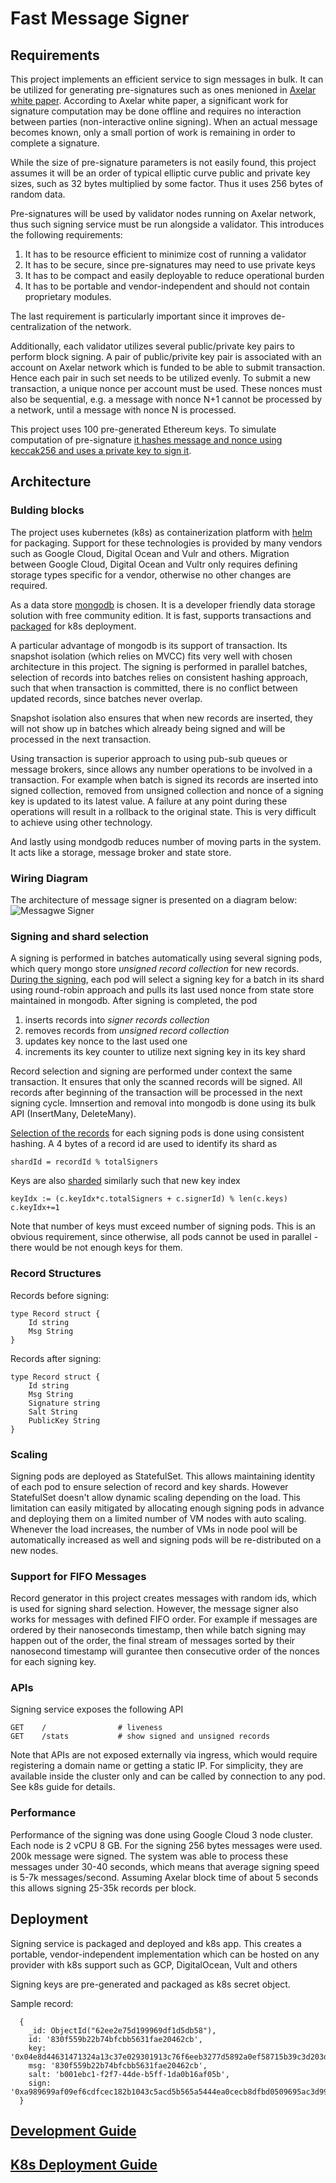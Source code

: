# Fast Message Signer

## Requirements

This project implements an efficient service to sign messages in bulk. 
It can be utilized for generating pre-signatures such as ones menioned in [Axelar
white paper](https://axelar.network/axelar_whitepaper.pdf). According to Axelar 
white paper, a significant work for signature computation may be done offline 
and requires no interaction between parties (non-interactive online signing). 
When an actual message becomes known, only a small portion of work is remaining
in order to complete a signature. 

While the size of pre-signature parameters is not
easily found, this project assumes it will be an order of typical elliptic curve public and private key sizes,
such as 32 bytes multiplied by some factor. Thus it uses 256 bytes of random data.

Pre-signatures will be used by validator nodes running on Axelar network, thus
such signing service must be run alongside a validator. This introduces the following
requirements:
1. It has to be resource efficient to minimize cost of running a validator
2. It has to be secure, since pre-signatures may need to use private keys
3. It has to be compact and easily deployable to reduce operational burden
4. It has to be portable and vendor-independent and should not contain proprietary modules.

The last requirement is particularly important since it improves de-centralization of the network.

Additionally, each validator utilizes several public/private key pairs to perform block signing.
A pair of public/privite key pair is associated with an account on Axelar network which is funded 
to be able to submit transaction. Hence each pair in such set needs to be utilized evenly. To 
submit a new transaction, a unique nonce per account must be used. These nonces must also be sequential, 
e.g. a message with nonce N+1 cannot be processed by a network, until a message with nonce N is processed.

This project uses 100 pre-generated Ethereum keys. To simulate computation
of pre-signature [it hashes message and nonce using keccak256 and uses 
a private key to sign it](https://github.com/rovechkin1/message-sign/blob/11fa9071431d98e6c9e90366a7ab6f6d32916dbc/service/signer/signer.go#L22).

## Architecture

### Bulding blocks
The project uses kubernetes (k8s) as containerization
platform with [helm](https://helm.sh/) for packaging. Support for these technologies is provided by many vendors such as Google Cloud, Digital Ocean and 
Vulr and others. Migration between Google Cloud, Digital Ocean and Vultr only requires defining storage types specific 
for a vendor, otherwise no other changes are required.

As a data store [mongodb](https://www.mongodb.com/) is chosen. It is a developer friendly data storage solution
with free community edition. It is fast, supports transactions and [packaged](https://github.com/bitnami/charts/tree/master/bitnami/mongodb) for k8s deployment.

A particular advantage of mongodb is its support of transaction. Its snapshot
isolation (which relies on MVCC) fits very well with chosen architecture in this project. 
The signing is performed in parallel batches, selection of records into batches relies on consistent hashing 
approach, such that when transaction is committed, there is no conflict
between updated records, since batches never overlap.

Snapshot isolation also ensures that when new records are inserted, they will not show
up in batches which already being signed and will be processed in the next transaction.

Using transaction is superior approach to using pub-sub queues or message 
brokers, since allows any number operations to be involved in a transaction.
For example when batch is signed its records are inserted into signed collection,
removed from unsigned collection and nonce of a signing key is updated to its latest value.
A failure at any point during these operations will result in a rollback to the original
state. This is very difficult to achieve using other technology.

And lastly using mondgodb reduces number of moving parts in the system. It acts like
a storage, message broker and state store.

### Wiring Diagram

The architecture of message signer is presented on a diagram below:
![Messagwe Signer](bulk_signer.png "Title")


### Signing and shard selection

A signing is performed in batches automatically using several signing pods, which query
mongo store *unsigned record collection* for new records. [During the signing](https://github.com/rovechkin1/message-sign/blob/11fa9071431d98e6c9e90366a7ab6f6d32916dbc/service/batch/batch_signer.go#L146), each pod
will select a signing key for a batch in its shard using round-robin approach and pulls its last used nonce from
state store maintained in mongodb. After signing is completed, the pod
1. inserts records into *signer records collection*
2. removes records from *unsigned record collection*
3. updates key nonce to the last used one
4. increments its key counter to utilize next signing key in its key shard

Record selection and signing are performed under context the same
transaction. It ensures that only the scanned records will be signed. All records after 
beginning of the transaction will be processed in the next signing cycle. 
Imnsertion and removal into mongodb is done using its bulk API (InsertMany, DeleteMany).

[Selection of the records](https://github.com/rovechkin1/message-sign/blob/11fa9071431d98e6c9e90366a7ab6f6d32916dbc/service/store/mongo_store.go#L155) for each signing pods is done using consistent hashing. A 4 bytes of 
a record id are used to identify its shard as
```bigquery
shardId = recordId % totalSigners
```
Keys are also [sharded](https://github.com/rovechkin1/message-sign/blob/11fa9071431d98e6c9e90366a7ab6f6d32916dbc/service/batch/batch_signer.go#L87) similarly such that new key index 
```bigquery
keyIdx := (c.keyIdx*c.totalSigners + c.signerId) % len(c.keys)
c.keyIdx+=1
```
Note that number of keys must exceed number of signing pods. This is an obvious requirement, since otherwise, all
pods cannot be used in parallel - there would be not enough keys for them.

### Record Structures
Records before signing:
```
type Record struct {
    Id string
    Msg String
}
```

Records after signing:
```
type Record struct {
    Id string
    Msg String
    Signature string
    Salt String
    PublicKey String
}
```

### Scaling
Signing pods are deployed as StatefulSet. This allows maintaining identity of each pod
to ensure selection of record and key shards. However StatefulSet doesn't
allow dynamic scaling depending on the load. This limitation can easily
mitigated by allocating enough signing pods in advance and deploying them
on a limited number of VM nodes with auto scaling. Whenever the load increases, 
the number of VMs in node pool will be automatically increased as well
and signing pods will be re-distributed on a new nodes.

### Support for FIFO Messages
Record generator in this project creates messages with random ids, which is used for signing shard selection.
However, the message signer also works for 
messages with defined FIFO order. For example if messages are ordered by 
their nanoseconds timestamp, then while batch signing may happen out of the order, the
final stream of messages sorted by their nanosecond timestamp will  gurantee 
then consecutive order of the nonces for each signing key.

### APIs

Signing service exposes the following API

```
GET    /                # liveness         
GET    /stats           # show signed and unsigned records         
```
Note that APIs are not exposed externally via ingress, which would
require registering a domain name or getting a static IP.
For simplicity, they are available inside the cluster only 
and can be called by connection to any pod. See k8s guide for details.

### Performance
Performance of the signing was done using Google Cloud 3 node cluster.
Each node is 2 vCPU 8 GB. For the signing 256 bytes messages were used.
200k message were signed. The system was able to process these messages
under 30-40 seconds, which means that average signing speed is 5-7k messages/second.
Assuming Axelar block time of about 5 seconds this allows signing 25-35k records per block.

## Deployment

Signing service is packaged and deployed and k8s app. This 
creates a portable, vendor-independent implementation which can
be hosted on any provider with k8s support such as GCP, DigitalOcean, Vult and others

Signing keys are pre-generated and packaged as k8s secret object.

Sample record:
```
  {
    _id: ObjectId("62ee2e75d199969df1d5db58"),
    id: '830f559b22b74bfcbb5631fae20462cb',
    key: '0x04e8d44631471324a13c37e029301913c76f6eeb3277d5892a0ef58715b39c3d203d2c60f842442890e8ffaacfa4acc3eb061bab813a6f56ba629691d996a09de0',
    msg: '830f559b22b74bfcbb5631fae20462cb',
    salt: 'b001ebc1-f2f7-44de-b5ff-1da0b16af05b',
    sign: '0xa989699af09ef6cdfcec182b1043c5acd5b565a5444ea0cecb8dfbd0509695ac3d9905b32246774d46af617d122cdcea3a273a71287082feffaa4c3b9fccd82f01'
  }
```

## [Development Guide](DEVELOP.md)

## [K8s Deployment Guide](K8S.md)


